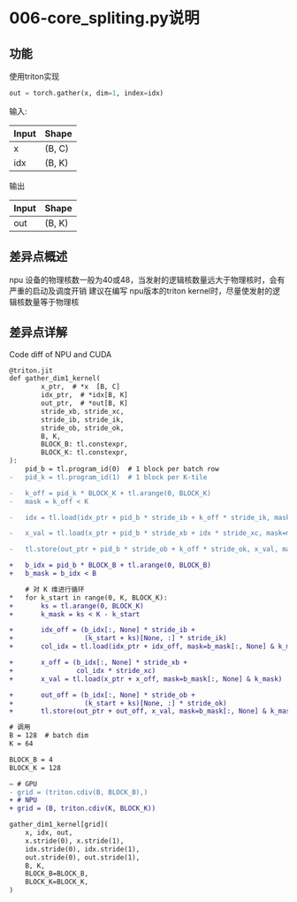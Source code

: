 # 006-core_spliting.py说明

## 功能

使用triton实现

``` python
out = torch.gather(x, dim=1, index=idx)
```

输入:

| Input | Shape  |
|-------|--------|
| x     | (B, C) |
| idx   | (B, K) |

输出

| Input | Shape  |
|-------|--------|
| out   | (B, K) |

## 差异点概述

npu 设备的物理核数一般为40或48，当发射的逻辑核数量远大于物理核时，会有严重的启动及调度开销
建议在编写 npu版本的triton kernel时，尽量使发射的逻辑核数量等于物理核

## 差异点详解

Code diff of NPU and CUDA

```diff
@triton.jit
def gather_dim1_kernel(
        x_ptr,  # *x  [B, C]
        idx_ptr,  # *idx[B, K]
        out_ptr,  # *out[B, K]
        stride_xb, stride_xc,
        stride_ib, stride_ik,
        stride_ob, stride_ok,
        B, K,
        BLOCK_B: tl.constexpr,
        BLOCK_K: tl.constexpr,
):
    pid_b = tl.program_id(0)  # 1 block per batch row
-   pid_k = tl.program_id(1)  # 1 block per K-tile

-   k_off = pid_k * BLOCK_K + tl.arange(0, BLOCK_K)
-   mask = k_off < K

-   idx = tl.load(idx_ptr + pid_b * stride_ib + k_off * stride_ik, mask=mask)  # [BLOCK_K]

-   x_val = tl.load(x_ptr + pid_b * stride_xb + idx * stride_xc, mask=mask)

-   tl.store(out_ptr + pid_b * stride_ob + k_off * stride_ok, x_val, mask=mask)

+   b_idx = pid_b * BLOCK_B + tl.arange(0, BLOCK_B)
+   b_mask = b_idx < B

    # 对 K 维进行循环
*   for k_start in range(0, K, BLOCK_K):
+       ks = tl.arange(0, BLOCK_K)
+       k_mask = ks < K - k_start

+       idx_off = (b_idx[:, None] * stride_ib +
+                  (k_start + ks)[None, :] * stride_ik)
+       col_idx = tl.load(idx_ptr + idx_off, mask=b_mask[:, None] & k_mask)

+       x_off = (b_idx[:, None] * stride_xb +
+                col_idx * stride_xc)
+       x_val = tl.load(x_ptr + x_off, mask=b_mask[:, None] & k_mask)

+       out_off = (b_idx[:, None] * stride_ob +
+                  (k_start + ks)[None, :] * stride_ok)
+       tl.store(out_ptr + out_off, x_val, mask=b_mask[:, None] & k_mask)

# 调用
B = 128  # batch dim
K = 64  

BLOCK_B = 4
BLOCK_K = 128

— # GPU  
- grid = (triton.cdiv(B, BLOCK_B),)
+ # NPU
+ grid = (B, triton.cdiv(K, BLOCK_K))

gather_dim1_kernel[grid](
    x, idx, out,
    x.stride(0), x.stride(1),
    idx.stride(0), idx.stride(1),
    out.stride(0), out.stride(1),
    B, K,
    BLOCK_B=BLOCK_B,
    BLOCK_K=BLOCK_K,
)

```
